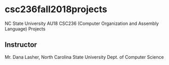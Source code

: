 # csc236fall2018projects
NC State University AU18 CSC236 (Computer Organization and Assembly Language) Projects

## Instructor
Mr. Dana Lasher, North Carolina State University Dept. of Computer Science
